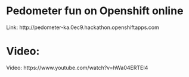 <h1>Pedometer fun on Openshift online</h1>
<p>Link: http://pedometer-ka.0ec9.hackathon.openshiftapps.com</p>
<h1>Video:</h1>
<p>Video: https://www.youtube.com/watch?v=hWa04ERTEI4</p>